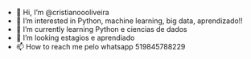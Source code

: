 - 👋 Hi, I’m @cristianoooliveira
- 👀 I’m interested in  Python, machine learning, big data, aprendizado!!
- 🌱 I’m currently learning  Python e ciencias de dados
- 💞️ I’m looking  estagios e aprendiado
- 📫 How to reach me pelo whatsapp 519845788229

<!---
cristianoooliveira/cristianoooliveira is a ✨ special ✨ repository because its `README.md` (this file) appears on your GitHub profile.
You can click the Preview link to take a look at your changes.
--->
